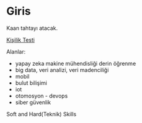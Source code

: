 # Giris

Kaan tahtayı atacak.

[Kişilik Testi](https://www.uplifers.com/karakter-analizi-peki-ya-sen-kimsin/)

Alanlar:

- yapay zeka makine mühendisliği derin öğrenme
- big data, veri analizi, veri madenciliği
- mobil
- bulut bilişimi
- iot
- otomosyon - devops
- siber güvenlik

Soft and Hard(Teknik) Skills